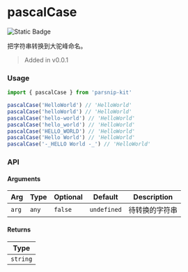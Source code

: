 # pascalCase
![Static Badge](https://img.shields.io/badge/Coverage-100.00%-FF8C00)
      
把字符串转换到大驼峰命名。

> Added in v0.0.1



### Usage

```ts
import { pascalCase } from 'parsnip-kit'

pascalCase('HelloWorld') // 'HelloWorld'
pascalCase('helloWorld') // 'HelloWorld'
pascalCase('hello-world') // 'HelloWorld'
pascalCase('hello_world') // 'HelloWorld'
pascalCase('HELLO_WORLD') // 'HelloWorld'
pascalCase('Hello World') // 'HelloWorld'
pascalCase('-_HELLO World -_') // 'HelloWorld'
```


### API

#### Arguments

| Arg | Type | Optional | Default | Description |
| --- | --- | --- | --- | --- |
| `arg` | `any` | `false` | `undefined` | 待转换的字符串  |

#### Returns

| Type |
| ---  |
| `string`  |